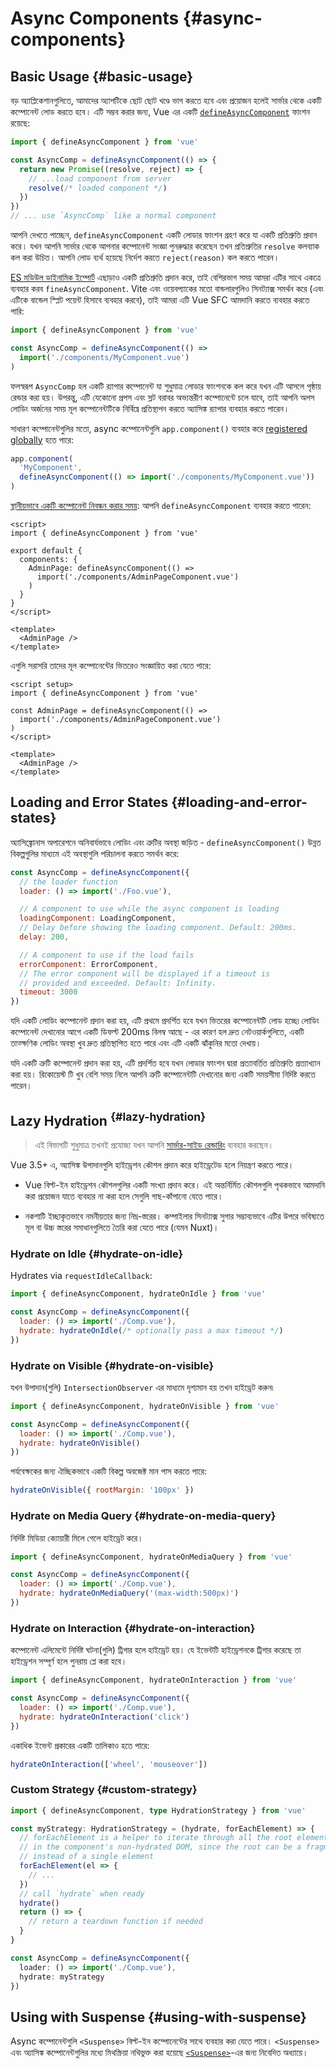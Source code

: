 # Async Components {#async-components}

## Basic Usage {#basic-usage}

বড় অ্যাপ্লিকেশানগুলিতে, আমাদের অ্যাপটিকে ছোট ছোট খণ্ডে ভাগ করতে হবে এবং প্রয়োজন হলেই সার্ভার থেকে একটি কম্পোনেন্ট লোড করতে হবে। এটি সম্ভব করার জন্য, Vue এর একটি [`defineAsyncComponent`](/api/general#defineasynccomponent) ফাংশন রয়েছে:

```js
import { defineAsyncComponent } from 'vue'

const AsyncComp = defineAsyncComponent(() => {
  return new Promise((resolve, reject) => {
    // ...load component from server
    resolve(/* loaded component */)
  })
})
// ... use `AsyncComp` like a normal component
```

আপনি দেখতে পাচ্ছেন, `defineAsyncComponent` একটি লোডার ফাংশন গ্রহণ করে যা একটি প্রতিশ্রুতি প্রদান করে। যখন আপনি সার্ভার থেকে আপনার কম্পোনেন্ট সংজ্ঞা পুনরুদ্ধার করেছেন তখন প্রতিশ্রুতির `resolve` কলব্যাক কল করা উচিত। আপনি লোড ব্যর্থ হয়েছে নির্দেশ করতে `reject(reason)` কল করতে পারেন।

[ES মডিউল ডাইনামিক ইম্পোর্ট](https://developer.mozilla.org/en-US/docs/Web/JavaScript/Reference/Operators/import) এছাড়াও একটি প্রতিশ্রুতি প্রদান করে, তাই বেশিরভাগ সময় আমরা এটির সাথে একত্রে ব্যবহার করব `fineAsyncComponent`. Vite এবং ওয়েবপ্যাকের মতো বান্ডলারগুলিও সিনট্যাক্স সমর্থন করে (এবং এটিকে বান্ডেল স্প্লিট পয়েন্ট হিসাবে ব্যবহার করবে), তাই আমরা এটি Vue SFC আমদানি করতে ব্যবহার করতে পারি:

```js
import { defineAsyncComponent } from 'vue'

const AsyncComp = defineAsyncComponent(() =>
  import('./components/MyComponent.vue')
)
```

ফলস্বরূপ `AsyncComp` হল একটি র‍্যাপার কম্পোনেন্ট যা শুধুমাত্র লোডার ফাংশনকে কল করে যখন এটি আসলে পৃষ্ঠায় রেন্ডার করা হয়। উপরন্তু, এটি যেকোনো প্রপস এবং স্লট বরাবর অভ্যন্তরীণ কম্পোনেন্টে চলে যাবে, তাই আপনি অলস লোডিং অর্জনের সময় মূল কম্পোনেন্টটিকে নির্বিঘ্নে প্রতিস্থাপন করতে অ্যাসিঙ্ক র‍্যাপার ব্যবহার করতে পারেন।

সাধারণ কম্পোনেন্টগুলির মতো, async কম্পোনেন্টগুলি `app.component()` ব্যবহার করে [registered globally](/guide/components/registration#global-registration) হতে পারে:

```js
app.component(
  'MyComponent',
  defineAsyncComponent(() => import('./components/MyComponent.vue'))
)
```

<div class="options-api">

[স্থানীয়ভাবে একটি কম্পোনেন্ট নিবন্ধন করার সময়](/guide/components/registration#local-registration): আপনি `defineAsyncComponent` ব্যবহার করতে পারেন:

```vue
<script>
import { defineAsyncComponent } from 'vue'

export default {
  components: {
    AdminPage: defineAsyncComponent(() =>
      import('./components/AdminPageComponent.vue')
    )
  }
}
</script>

<template>
  <AdminPage />
</template>
```

</div>

<div class="composition-api">

এগুলি সরাসরি তাদের মূল কম্পোনেন্টের ভিতরেও সংজ্ঞায়িত করা যেতে পারে:

```vue
<script setup>
import { defineAsyncComponent } from 'vue'

const AdminPage = defineAsyncComponent(() =>
  import('./components/AdminPageComponent.vue')
)
</script>

<template>
  <AdminPage />
</template>
```

</div>

## Loading and Error States {#loading-and-error-states}

অ্যাসিঙ্ক্রোনাস অপারেশনে অনিবার্যভাবে লোডিং এবং ত্রুটির অবস্থা জড়িত - `defineAsyncComponent()` উন্নত বিকল্পগুলির মাধ্যমে এই অবস্থাগুলি পরিচালনা করতে সমর্থন করে:

```js
const AsyncComp = defineAsyncComponent({
  // the loader function
  loader: () => import('./Foo.vue'),

  // A component to use while the async component is loading
  loadingComponent: LoadingComponent,
  // Delay before showing the loading component. Default: 200ms.
  delay: 200,

  // A component to use if the load fails
  errorComponent: ErrorComponent,
  // The error component will be displayed if a timeout is
  // provided and exceeded. Default: Infinity.
  timeout: 3000
})
```

যদি একটি লোডিং কম্পোনেন্ট প্রদান করা হয়, এটি প্রথমে প্রদর্শিত হবে যখন ভিতরের কম্পোনেন্টটি লোড হচ্ছে৷ লোডিং কম্পোনেন্ট দেখানোর আগে একটি ডিফল্ট 200ms বিলম্ব আছে - এর কারণ হল দ্রুত নেটওয়ার্কগুলিতে, একটি তাত্ক্ষণিক লোডিং অবস্থা খুব দ্রুত প্রতিস্থাপিত হতে পারে এবং এটি একটি ঝাঁকুনির মতো দেখায়।

যদি একটি ত্রুটি কম্পোনেন্ট প্রদান করা হয়, এটি প্রদর্শিত হবে যখন লোডার ফাংশন দ্বারা প্রত্যাবর্তিত প্রতিশ্রুতি প্রত্যাখ্যান করা হয়। রিকোয়েস্ট টি খুব বেশি সময় নিলে আপনি ত্রুটি কম্পোনেন্টটি দেখানোর জন্য একটি সময়সীমা নির্দিষ্ট করতে পারেন।

## Lazy Hydration <sup class="vt-badge" data-text="3.5+" /> {#lazy-hydration}

> এই বিভাগটি শুধুমাত্র তখনই প্রযোজ্য যখন আপনি [সার্ভার-সাইড রেন্ডারিং](/guide/scaling-up/ssr) ব্যবহার করছেন।

Vue 3.5+ এ, অ্যাসিঙ্ক উপাদানগুলি হাইড্রেশন কৌশল প্রদান করে হাইড্রেটেড হলে নিয়ন্ত্রণ করতে পারে।

- Vue বিল্ট-ইন হাইড্রেশন কৌশলগুলির একটি সংখ্যা প্রদান করে। এই অন্তর্নির্মিত কৌশলগুলি পৃথকভাবে আমদানি করা প্রয়োজন যাতে ব্যবহার না করা হলে সেগুলি গাছ-কাঁপানো যেতে পারে।

- নকশাটি ইচ্ছাকৃতভাবে নমনীয়তার জন্য নিম্ন-স্তরের। কম্পাইলার সিনট্যাক্স সুগার সম্ভাব্যভাবে এটির উপরে ভবিষ্যতে মূল বা উচ্চ স্তরের সমাধানগুলিতে তৈরি করা যেতে পারে (যেমন Nuxt)।

### Hydrate on Idle {#hydrate-on-idle}

Hydrates via `requestIdleCallback`:

```js
import { defineAsyncComponent, hydrateOnIdle } from 'vue'

const AsyncComp = defineAsyncComponent({
  loader: () => import('./Comp.vue'),
  hydrate: hydrateOnIdle(/* optionally pass a max timeout */)
})
```

### Hydrate on Visible {#hydrate-on-visible}

যখন উপাদান(গুলি) `IntersectionObserver` এর মাধ্যমে দৃশ্যমান হয় তখন হাইড্রেট করুন৷

```js
import { defineAsyncComponent, hydrateOnVisible } from 'vue'

const AsyncComp = defineAsyncComponent({
  loader: () => import('./Comp.vue'),
  hydrate: hydrateOnVisible()
})
```

পর্যবেক্ষকের জন্য ঐচ্ছিকভাবে একটি বিকল্প অবজেক্ট মান পাস করতে পারে:

```js
hydrateOnVisible({ rootMargin: '100px' })
```

### Hydrate on Media Query {#hydrate-on-media-query}

নির্দিষ্ট মিডিয়া ক্যোয়ারী মিলে গেলে হাইড্রেট করে।

```js
import { defineAsyncComponent, hydrateOnMediaQuery } from 'vue'

const AsyncComp = defineAsyncComponent({
  loader: () => import('./Comp.vue'),
  hydrate: hydrateOnMediaQuery('(max-width:500px)')
})
```

### Hydrate on Interaction {#hydrate-on-interaction}

কম্পোনেন্ট এলিমেন্টে নির্দিষ্ট ঘটনা(গুলি) ট্রিগার হলে হাইড্রেট হয়। যে ইভেন্টটি হাইড্রেশনকে ট্রিগার করেছে তা হাইড্রেশন সম্পূর্ণ হলে পুনরায় প্লে করা হবে।

```js
import { defineAsyncComponent, hydrateOnInteraction } from 'vue'

const AsyncComp = defineAsyncComponent({
  loader: () => import('./Comp.vue'),
  hydrate: hydrateOnInteraction('click')
})
```

একাধিক ইভেন্ট প্রকারের একটি তালিকাও হতে পারে:

```js
hydrateOnInteraction(['wheel', 'mouseover'])
```

### Custom Strategy {#custom-strategy}

```ts
import { defineAsyncComponent, type HydrationStrategy } from 'vue'

const myStrategy: HydrationStrategy = (hydrate, forEachElement) => {
  // forEachElement is a helper to iterate through all the root elements
  // in the component's non-hydrated DOM, since the root can be a fragment
  // instead of a single element
  forEachElement(el => {
    // ...
  })
  // call `hydrate` when ready
  hydrate()
  return () => {
    // return a teardown function if needed
  }
}

const AsyncComp = defineAsyncComponent({
  loader: () => import('./Comp.vue'),
  hydrate: myStrategy
})
```

## Using with Suspense {#using-with-suspense}

Async কম্পোনেন্টগুলি `<Suspense>` বিল্ট-ইন কম্পোনেন্টের সাথে ব্যবহার করা যেতে পারে। `<Suspense>` এবং অ্যাসিঙ্ক কম্পোনেন্টগুলির মধ্যে মিথস্ক্রিয়া নথিভুক্ত করা হয়েছে [`<Suspense>`](/guide/built-ins/suspense)-এর জন্য নিবেদিত অধ্যায়ে।
